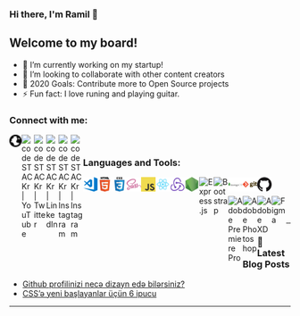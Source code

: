 ### Hi there, I'm Ramil 👋

## Welcome to my board!
- 🔭 I’m currently working on my startup!
- 👯 I’m looking to collaborate with other content creators
- 🥅 2020 Goals: Contribute more to Open Source projects
- ⚡ Fun fact: I love runing and playing guitar.

### Connect with me:

[<img align="left" alt="codeSTACKr.com" width="22px" src="https://raw.githubusercontent.com/iconic/open-iconic/master/svg/globe.svg" />][website] 
[<img align="left" alt="codeSTACKr | YouTube" width="22px" src="https://cdn.jsdelivr.net/npm/simple-icons@3.4.0/icons/facebook.svg" />][facebook]
[<img align="left" alt="codeSTACKr | Twitter" width="22px" src="https://cdn.jsdelivr.net/npm/simple-icons@v3/icons/twitter.svg" />][twitter]
[<img align="left" alt="codeSTACKr | LinkedIn" width="22px" src="https://cdn.jsdelivr.net/npm/simple-icons@v3/icons/linkedin.svg" />][linkedin]
[<img align="left" alt="codeSTACKr | Instagram" width="22px" src="https://cdn.jsdelivr.net/npm/simple-icons@3.4.0/icons/behance.svg" />][behance]
[<img align="left" alt="codeSTACKr | Instagram" width="22px" src="https://cdn.jsdelivr.net/npm/simple-icons@3.4.0/icons/medium.svg" />][medium]


<br />

### Languages and Tools:

<img align="left" alt="Visual Studio Code" width="26px" src="https://raw.githubusercontent.com/github/explore/80688e429a7d4ef2fca1e82350fe8e3517d3494d/topics/visual-studio-code/visual-studio-code.png" />
<img align="left" alt="HTML5" width="26px" src="https://raw.githubusercontent.com/github/explore/80688e429a7d4ef2fca1e82350fe8e3517d3494d/topics/html/html.png" />
<img align="left" alt="CSS3" width="26px" src="https://raw.githubusercontent.com/github/explore/80688e429a7d4ef2fca1e82350fe8e3517d3494d/topics/css/css.png" />
<img align="left" alt="Sass" width="26px" src="https://raw.githubusercontent.com/github/explore/80688e429a7d4ef2fca1e82350fe8e3517d3494d/topics/sass/sass.png" />
<img align="left" alt="JavaScript" width="26px" src="https://raw.githubusercontent.com/github/explore/80688e429a7d4ef2fca1e82350fe8e3517d3494d/topics/javascript/javascript.png" />
<img align="left" alt="React" width="26px" src="https://raw.githubusercontent.com/github/explore/80688e429a7d4ef2fca1e82350fe8e3517d3494d/topics/react/react.png" />
<img align="left" alt="React" width="26px" src="https://raw.githubusercontent.com/github/explore/80688e429a7d4ef2fca1e82350fe8e3517d3494d/topics/redux/redux.png" />
<img align="left" alt="Node.js" width="26px" src="https://raw.githubusercontent.com/github/explore/80688e429a7d4ef2fca1e82350fe8e3517d3494d/topics/nodejs/nodejs.png" />
<img align="left" alt="Express.js" width="26px" src="https://upload.wikimedia.org/wikipedia/commons/6/64/Expressjs.png" />
<img align="left" alt="Bootstrap" width="26px" src="https://i.dlpng.com/static/png/472307_preview.png" />

<img align="left" alt="MongoDB" width="26px" src="https://raw.githubusercontent.com/github/explore/80688e429a7d4ef2fca1e82350fe8e3517d3494d/topics/mongodb/mongodb.png" />
<img align="left" alt="Git" width="26px" src="https://raw.githubusercontent.com/github/explore/80688e429a7d4ef2fca1e82350fe8e3517d3494d/topics/git/git.png" />
<img align="left" alt="GitHub" width="26px" src="https://raw.githubusercontent.com/github/explore/78df643247d429f6cc873026c0622819ad797942/topics/github/github.png" />

<br />
<br />

<div align="left" >
    <img align="left" alt="Adobe Premiere Pro" width="26px" src="https://logodownload.org/wp-content/uploads/2019/10/adobe-premiere-pro-logo-1.png" />
    <img align="left" alt="Adobe Photoshop" width="26px" src="https://seeklogo.com/images/A/adobe-photoshop-express-logo-CB0F9C1CDD-seeklogo.com.png" />
    <img align="left" alt="Adobe XD" width="26px" src="https://upload.wikimedia.org/wikipedia/commons/thumb/c/c2/Adobe_XD_CC_icon.svg/1200px-Adobe_XD_CC_icon.svg.png" />
    <img align="left" alt="Figma" width="26px" src="https://pbs.twimg.com/profile_images/1184135296566251520/TWYoDqir_400x400.png" />
</div>

<br />
<br />

---

### 📕 Latest Blog Posts
<!-- BLOG-POST-LIST:START -->
- [Github profilinizi necə dizayn edə bilərsiniz?](https://medium.com/@ramilabbaszade/github-profilinizi-nec%C9%99-dizayn-ed%C9%99-bil%C9%99rsiniz-e689a0d1c420)
- [CSS’ə yeni başlayanlar üçün 6 ipucu](https://medium.com/@ramilabbaszade/css%C9%99-yeni-ba%C5%9Flayanlar-%C3%BC%C3%A7%C3%BCn-6-ipucu-79e5963abf88)

<!-- BLOG-POST-LIST:END -->

---

[website]: https://github.com/ramilabbaszade
[twitter]: https://twitter.com/abbaszadaramil
[facebook]: https://www.facebook.com/ramil.abbaszade.923
[instagram]: https://instagram.com/ramilabbaszade
[linkedin]: https://www.linkedin.com/in/ramil-abbaszada-07316a180/
[medium]: https://medium.com/@ramilabbaszade
[behance]: https://www.behance.net/ramilabbaszada
